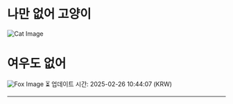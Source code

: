 
# 나만 없어 고양이

![Cat Image](https://cdn2.thecatapi.com/images/2f9.jpg)

# 여우도 없어
![Fox Image](https://randomfox.ca/images/102.jpg)
⏳ 업데이트 시간: 2025-02-26 10:44:07 (KRW)

---
